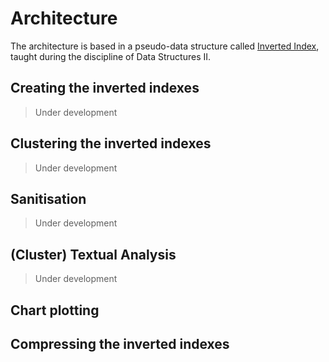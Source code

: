 # Architecture

The architecture is based in a pseudo-data structure called [Inverted Index](https://en.wikipedia.org/wiki/Inverted_index), taught during the discipline of Data Structures II.

## Creating the inverted indexes

> Under development

## Clustering the inverted indexes

> Under development

## Sanitisation

> Under development

## (Cluster) Textual Analysis

> Under development

## Chart plotting

## Compressing the inverted indexes
